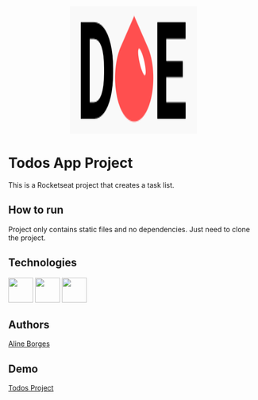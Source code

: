 <p align="center">
  <img width="256" height="256" src="https://github.com/aline-borges/doe-rocketseat/blob/master/img/logo.png?raw=true">
</p>

# Todos App Project

This is a Rocketseat project that creates a task list.

## How to run
Project only contains static files and no dependencies. Just need to clone the project.

## Technologies

 <p align="left">
  	<img width="50" height="50" src="https://freeiconshop.com/wp-content/uploads/edd/html-flat.png">
	<img width="50" height="50" src="https://freeiconshop.com/wp-content/uploads/edd/css-flat.png">
	<img width="50" height="50" src="https://freeiconshop.com/wp-content/uploads/edd/js-flat-128x128.png">
</p>

## Authors

[Aline Borges](https://github.com/AlineBorges)


## Demo
<a href="https://aline-borges-doe.netlify.com//">Todos Project</a>
